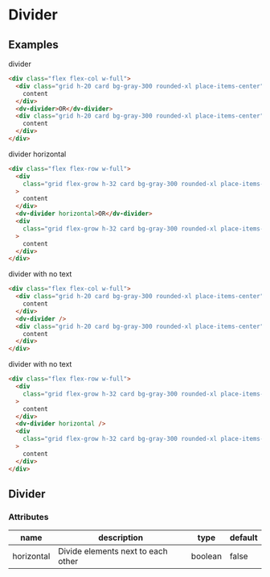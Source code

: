 # Divider

## Examples

divider

```html :::demo
<div class="flex flex-col w-full">
  <div class="grid h-20 card bg-gray-300 rounded-xl place-items-center">
    content
  </div>
  <dv-divider>OR</dv-divider>
  <div class="grid h-20 card bg-gray-300 rounded-xl place-items-center">
    content
  </div>
</div>
```

divider horizontal

```html :::demo
<div class="flex flex-row w-full">
  <div
    class="grid flex-grow h-32 card bg-gray-300 rounded-xl place-items-center"
  >
    content
  </div>
  <dv-divider horizontal>OR</dv-divider>
  <div
    class="grid flex-grow h-32 card bg-gray-300 rounded-xl place-items-center"
  >
    content
  </div>
</div>
```

divider with no text

```html :::demo
<div class="flex flex-col w-full">
  <div class="grid h-20 card bg-gray-300 rounded-xl place-items-center">
    content
  </div>
  <dv-divider />
  <div class="grid h-20 card bg-gray-300 rounded-xl place-items-center">
    content
  </div>
</div>
```

divider with no text

```html :::demo
<div class="flex flex-row w-full">
  <div
    class="grid flex-grow h-32 card bg-gray-300 rounded-xl place-items-center"
  >
    content
  </div>
  <dv-divider horizontal />
  <div
    class="grid flex-grow h-32 card bg-gray-300 rounded-xl place-items-center"
  >
    content
  </div>
</div>
```

## Divider

### Attributes

| name       | description                        | type    | default |
| ---------- | ---------------------------------- | ------- | ------- |
| horizontal | Divide elements next to each other | boolean | false   |
